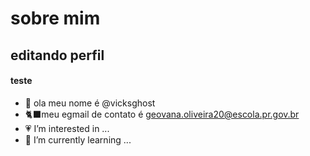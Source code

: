 # sobre mim

## editando perfil 

#### teste
- 🎴 ola meu nome é @vicksghost
- 🐈‍⬛meu egmail de contato é geovana.oliveira20@escola.pr.gov.br
- 💗 I’m interested in ...
- 🔪 I’m currently learning ...



